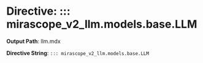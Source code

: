 # Directive: ::: mirascope_v2_llm.models.base.LLM

**Output Path**: llm.mdx

**Directive String**: `::: mirascope_v2_llm.models.base.LLM`

